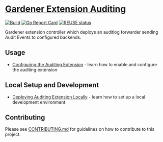 # [Gardener Extension Auditing](https://gardener.cloud)

[![Build](https://github.com/gardener/gardener-extension-auditing/actions/workflows/non-release.yaml/badge.svg)](https://github.com/gardener/gardener-extension-auditing/actions/workflows/non-release.yaml)
[![Go Report Card](https://goreportcard.com/badge/github.com/gardener/gardener-extension-auditing)](https://goreportcard.com/report/github.com/gardener/gardener-extension-auditing)
[![REUSE status](https://api.reuse.software/badge/github.com/gardener/gardener-extension-auditing)](https://api.reuse.software/info/github.com/gardener/gardener-extension-auditing)

Gardener extension controller which deploys an auditlog forwarder sending Audit Events to configured backends.

## Usage

- [Configuring the Auditing Extension](docs/usage/configuration.md) - learn how to enable and configure the auditing extension

## Local Setup and Development

- [Deploying Auditing Extension Locally](docs/development/getting-started-locally.md) - learn how to set up a local development environment

## Contributing

Please see [CONTRIBUTING.md](CONTRIBUTING.md) for guidelines on how to contribute to this project.
